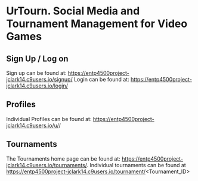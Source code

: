 # UrTourn. Social Media and Tournament Management for Video Games
    
## Sign Up / Log on

Sign up can be found at: https://entp4500project-jclark14.c9users.io/signup/
Login can be found at: https://entp4500project-jclark14.c9users.io/login/

## Profiles

Individual Profiles can be found at: https://entp4500project-jclark14.c9users.io/u/<Username>/
    
## Tournaments

The Tournaments home page can be found at: https://entp4500project-jclark14.c9users.io/tournaments/.
Individual tournaments can be found at https://entp4500project-jclark14.c9users.io/tournament/<Tournament_ID>
